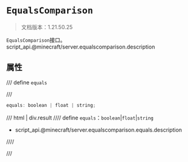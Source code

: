 # `EqualsComparison`

> 文档版本：1.21.50.25

`EqualsComparison`接口。script_api.@minecraft/server.equalscomparison.description

## 属性

/// define
`equals`


///

```js
equals: boolean | float | string;
```

/// html | div.result
//// define
`equals`：`boolean`|`float`|`string`

- script_api.@minecraft/server.equalscomparison.equals.description


////

///

